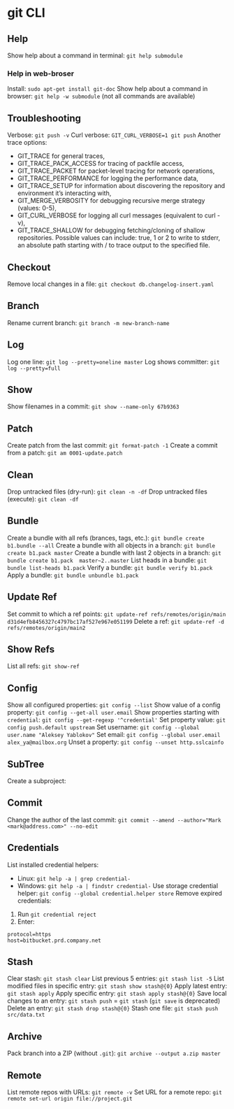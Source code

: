 # git CLI

## Help
Show help about a command in terminal: `git help submodule`

### Help in web-broser
Install: `sudo apt-get install git-doc`
Show help about a command in browser: `git help -w submodule` (not all commands are available)

## Troubleshooting
Verbose: `git push -v`
Curl verbose: `GIT_CURL_VERBOSE=1 git push`
Another trace options: 
- GIT_TRACE for general traces,
- GIT_TRACE_PACK_ACCESS for tracing of packfile access,
- GIT_TRACE_PACKET for packet-level tracing for network operations,
- GIT_TRACE_PERFORMANCE for logging the performance data,
- GIT_TRACE_SETUP for information about discovering the repository and environment it’s interacting with,
- GIT_MERGE_VERBOSITY for debugging recursive merge strategy (values: 0-5),
- GIT_CURL_VERBOSE for logging all curl messages (equivalent to curl -v),
- GIT_TRACE_SHALLOW for debugging fetching/cloning of shallow repositories.
Possible values can include:   true, 1 or 2 to write to stderr,  an absolute path starting with / to trace output to the specified file.

## Checkout
Remove local changes in a file: `git checkout db.changelog-insert.yaml`

## Branch
Rename current branch: `git branch -m new-branch-name`

## Log
Log one line: `git log --pretty=oneline master`
Log shows committer: `git log --pretty=full`

## Show
Show filenames in a commit: `git show --name-only 67b9363`

## Patch
Create patch from the last commit: `git format-patch -1`
Create a commit from a patch: `git am 0001-update.patch`

## Clean
Drop untracked files (dry-run): `git clean -n -df`
Drop untracked files (execute): `git clean -df`

## Bundle
Create a bundle with all refs (brances, tags, etc.): `git bundle create b1.bundle --all`
Create a bundle with all objects in a branch: `git bundle create b1.pack master`
Create a bundle with last 2 objects in a branch: `git bundle create b1.pack  master~2..master`
List heads in a bundle: `git bundle list-heads b1.pack`
Verify a bundle: `git bundle verify b1.pack`
Apply a bundle: `git bundle unbundle b1.pack`

## Update Ref
Set commit to which a ref points: `git update-ref refs/remotes/origin/main d31d4efb8456327c4797bc17af527e967e051199`
Delete a ref: `git update-ref -d refs/remotes/origin/main2`

## Show Refs
List all refs: `git show-ref`

## Config
Show all configured properties: `git config --list`
Show value of a config property: `git config --get-all user.email`
Show properties starting with `credential`: `git config --get-regexp '^credential'`
Set property value: `git config push.default upstream`
Set username: `git config --global user.name "Aleksey Yablokov"`
Set email: `git config --global user.email alex_ya@mailbox.org`
Unset a property: `git config --unset http.sslcainfo`

## SubTree
Create a subproject: 

## Commit
Change the author of the last commit: `git commit --amend --author="Mark <mark@address.com>" --no-edit`

## Credentials
List installed credential helpers:
- Linux: `git help -a | grep credential-`
- Windows: `git help -a | findstr credential-`
Use storage credential helper: `git config --global credential.helper store`
Remove expired credentials:
1. Run `git credential reject`
2. Enter:
```
protocol=https
host=bitbucket.prd.company.net
```

## Stash
Clear stash: `git stash clear`
List previous 5 entries: `git stash list -5`
List modified files in specific entry: `git stash show stash@{0}`
Apply latest entry: `git stash apply`
Apply specific entry: `git stash apply stash@{0}`
Save local changes to an entry: `git stash push` = `git stash` (`git save` is deprecated)
Delete an entry: `git stash drop stash@{0}`
Stash one file: `git stash push src/data.txt`

## Archive
Pack branch into a ZIP (without `.git`): `git archive --output a.zip master`

## Remote
List remote repos with URLs: `git remote -v`
Set URL for a remote repo: `git remote set-url origin file://project.git`
